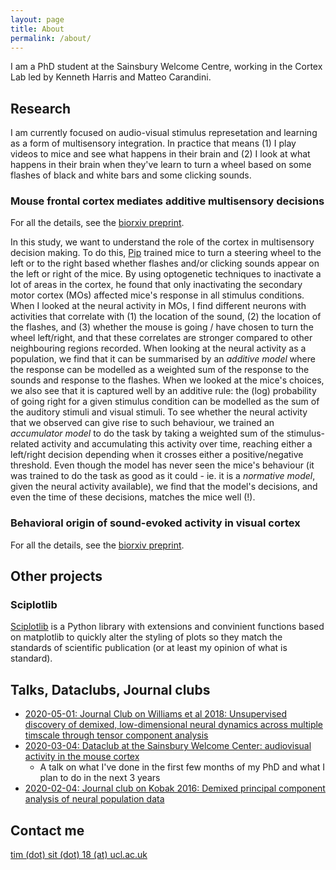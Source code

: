 ```yaml
---
layout: page
title: About
permalink: /about/
---
```


I am a PhD student at the Sainsbury Welcome Centre, working in the Cortex Lab led by Kenneth Harris and Matteo Carandini.

## Research

I am currently focused on audio-visual stimulus represetation and learning as a form of multisensory integration. In practice that means (1) I play videos to mice and see what happens in their brain and (2) I look at what happens in their brain when they've learn to turn a wheel based on some flashes of black and white bars and some clicking sounds.


### Mouse frontal cortex mediates additive multisensory decisions

For all the details, see the [biorxiv preprint](https://www.biorxiv.org/content/10.1101/2021.04.26.441250v2).

In this study, we want to understand the role of the cortex in multisensory decision making. To do this, [Pip](https://scholar.google.com/citations?user=lfUg7wkAAAAJ&hl=en&oi=ao) trained mice to turn a steering wheel to the left or to the right based whether flashes and/or clicking sounds appear on the left or right of the mice. By using optogenetic techniques to inactivate a lot of areas in the cortex, he found that only inactivating the secondary motor cortex (MOs) affected mice's response in all stimulus conditions. When I looked at the neural activity in MOs, I find different neurons with activities that correlate with (1) the location of the sound, (2) the location of the flashes, and (3) whether the mouse is going / have chosen to turn the wheel left/right, and that these correlates are stronger compared to other neighbouring regions recorded. When looking at the neural activity as a population, we find that it can be summarised by an *additive model* where the response can be modelled as a weighted sum of the response to the sounds and response to the flashes. When we looked at the mice's choices, we also see that it is captured well by an additive rule: the (log) probability of going right for a given stimulus condition can be modelled as the sum of the auditory stimuli and visual stimuli. To see whether the neural activity that we observed can give rise to such behaviour, we trained an *accumulator model* to do the task by taking a weighted sum of the stimulus-related activity and accumulating this activity over time, reaching either a left/right decision depending when it crosses either a positive/negative threshold. Even though the model has never seen the mice's behaviour (it was trained to do the task as good as it could - ie. it is a *normative model*, given the neural activity available), we find that the model's decisions, and even the time of these decisions, matches the mice well (!). 


### Behavioral origin of sound-evoked activity in visual cortex

For all the details, see the [biorxiv preprint](https://www.biorxiv.org/content/10.1101/2021.07.01.450721v1.abstract).





## Other projects

### Sciplotlib

[Sciplotlib](https://github.com/Timothysit/sciplotlib) is a Python library with extensions and convinient functions based on matplotlib to quickly alter the styling of plots so they match the standards of scientific publication (or at least my opinion of what is standard).


## Talks, Dataclubs, Journal clubs


 - [2020-05-01: Journal Club on Williams et al 2018: Unsupervised discovery of demixed, low-dimensional neural dynamics across multiple timscale through tensor component analysis](https://timothysit.github.io/williams2018unsupervised-journal-club/)
 - [2020-03-04: Dataclub at the Sainsbury Welcome Center: audiovisual activity in the mouse cortex](https://timothysit.github.io/swc-dataclub-march-2020/#/)
    - A talk on what I've done in the first few months of my PhD and what I plan to do in the next 3 years
 - [2020-02-04: Journal club on Kobak 2016: Demixed principal component analysis of neural population data](https://timothysit.github.io/dPCA-journal-club/#/)


## Contact me

[tim (dot) sit (dot) 18  (at) ucl.ac.uk](mailto:email@domain.com)

